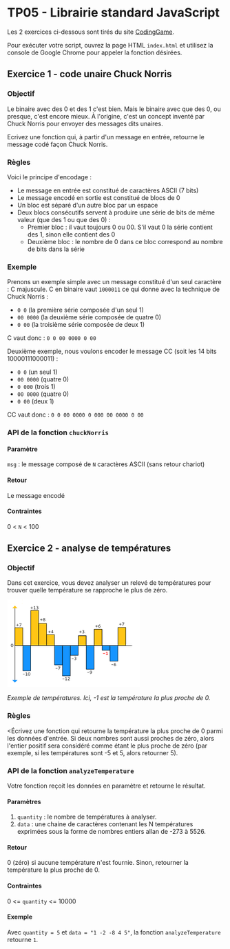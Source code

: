 # TP05 - Librairie standard JavaScript

Les 2 exercices ci-dessous sont tirés du site [CodingGame](https://www.codingame.com/).

Pour exécuter votre script, ouvrez la page HTML `index.html` et utilisez la console de Google Chrome pour appeler la fonction désirées.

## Exercice 1 - code unaire Chuck Norris

### Objectif

Le binaire avec des 0 et des 1 c'est bien.
Mais le binaire avec que des 0, ou presque, c'est encore mieux.
À l'origine, c'est un concept inventé par Chuck Norris pour envoyer des messages dits unaires.

Ecrivez une fonction qui, à partir d'un message en entrée, retourne le message codé façon Chuck Norris.

### Règles

Voici le principe d'encodage :

* Le message en entrée est constitué de caractères ASCII (7 bits)
* Le message encodé en sortie est constitué de blocs de 0
* Un bloc est séparé d'un autre bloc par un espace
* Deux blocs consécutifs servent à produire une série de bits de même valeur (que des 1 ou que des 0) :
  * Premier bloc : il vaut toujours 0 ou 00. S'il vaut 0 la série contient des 1, sinon elle contient des 0
  * Deuxième bloc : le nombre de 0 dans ce bloc correspond au nombre de bits dans la série

### Exemple

Prenons un exemple simple avec un message constitué d'un seul caractère : C majuscule.
C en binaire vaut `1000011` ce qui donne avec la technique de Chuck Norris :

* `0 0` (la première série composée d'un seul 1)
* `00 0000` (la deuxième série composée de quatre 0)
* `0 00` (la troisième série composée de deux 1)

C vaut donc : `0 0 00 0000 0 00`

Deuxième exemple, nous voulons encoder le message CC (soit les 14 bits 10000111000011) :

* `0 0` (un seul 1)
* `00 0000` (quatre 0)
* `0 000` (trois 1)
* `00 0000` (quatre 0)
* `0 00` (deux 1)

CC vaut donc : `0 0 00 0000 0 000 00 0000 0 00`

### API de la fonction `chuckNorris`

#### Paramètre

`msg` : le message composé de `N` caractères ASCII (sans retour chariot)

#### Retour

Le message encodé

#### Contraintes

0 < `N` < 100

## Exercice 2 - analyse de températures

### Objectif

Dans cet exercice, vous devez analyser un relevé de températures pour trouver quelle température se rapproche le plus de zéro.

![Exemple de températures](temperature.png)

_Exemple de températures. Ici, -1 est la température la plus proche de 0._

### Règles

<Écrivez une fonction qui retourne la température la plus proche de 0 parmi les données d'entrée.
Si deux nombres sont aussi proches de zéro, alors l'entier positif sera considéré comme étant le plus proche de zéro
(par exemple, si les températures sont -5 et 5, alors retourner 5).

### API de la fonction `analyzeTemperature`

Votre fonction reçoit les données en paramètre et retourne le résultat.

#### Paramètres

1. `quantity` : le nombre de températures à analyser.
2. `data` : une chaine de caractères contenant les N températures exprimées sous la forme de nombres entiers allan de -273 à 5526.

#### Retour

0 (zéro) si aucune température n'est fournie.
Sinon, retourner la température la plus proche de 0.

#### Contraintes

0 <= `quantity` <= 10000

#### Exemple

Avec `quantity = 5` et `data = "1 -2 -8 4 5"`, la fonction `analyzeTemperature` retourne `1`.
